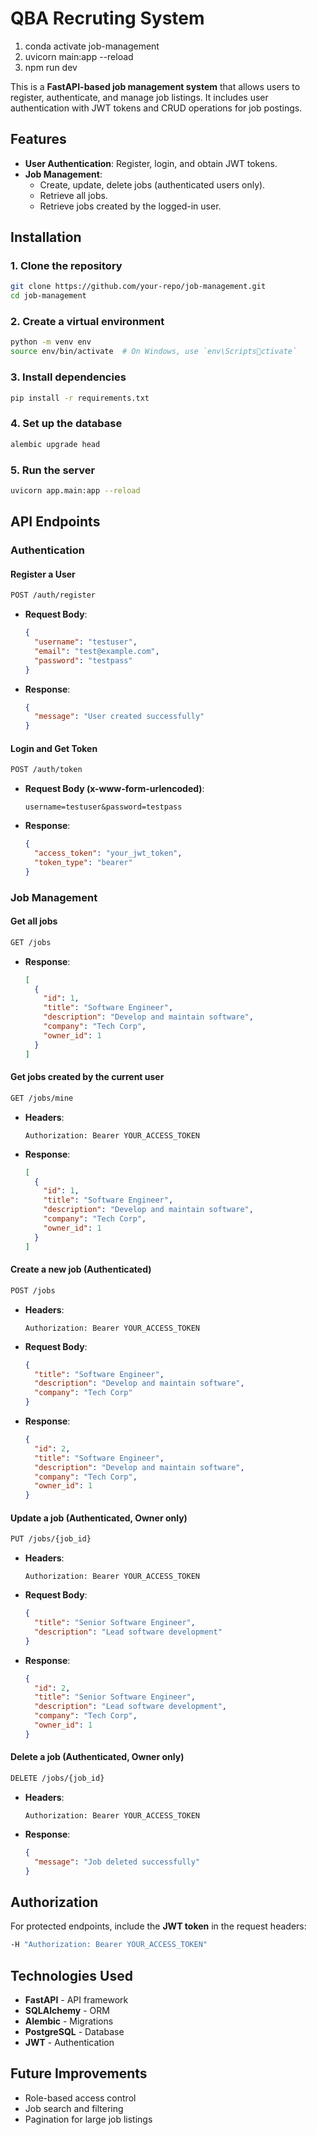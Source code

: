 # QBA Recruting System

1. conda activate job-management
2. uvicorn main:app --reload
3. npm run dev

This is a **FastAPI-based job management system** that allows users to register, authenticate, and manage job listings. It includes user authentication with JWT tokens and CRUD operations for job postings.

## Features

- **User Authentication**: Register, login, and obtain JWT tokens.
- **Job Management**:
  - Create, update, delete jobs (authenticated users only).
  - Retrieve all jobs.
  - Retrieve jobs created by the logged-in user.

## Installation

### 1. Clone the repository

```sh
git clone https://github.com/your-repo/job-management.git
cd job-management
```

### 2. Create a virtual environment

```sh
python -m venv env
source env/bin/activate  # On Windows, use `env\Scriptsctivate`
```

### 3. Install dependencies

```sh
pip install -r requirements.txt
```

### 4. Set up the database

```sh
alembic upgrade head
```

### 5. Run the server

```sh
uvicorn app.main:app --reload
```

## API Endpoints

### Authentication

#### Register a User

```sh
POST /auth/register
```

- **Request Body**:
  ```json
  {
    "username": "testuser",
    "email": "test@example.com",
    "password": "testpass"
  }
  ```
- **Response**:
  ```json
  {
    "message": "User created successfully"
  }
  ```

#### Login and Get Token

```sh
POST /auth/token
```

- **Request Body (x-www-form-urlencoded)**:
  ```
  username=testuser&password=testpass
  ```
- **Response**:
  ```json
  {
    "access_token": "your_jwt_token",
    "token_type": "bearer"
  }
  ```

### Job Management

#### Get all jobs

```sh
GET /jobs
```

- **Response**:
  ```json
  [
    {
      "id": 1,
      "title": "Software Engineer",
      "description": "Develop and maintain software",
      "company": "Tech Corp",
      "owner_id": 1
    }
  ]
  ```

#### Get jobs created by the current user

```sh
GET /jobs/mine
```

- **Headers**:
  ```
  Authorization: Bearer YOUR_ACCESS_TOKEN
  ```
- **Response**:
  ```json
  [
    {
      "id": 1,
      "title": "Software Engineer",
      "description": "Develop and maintain software",
      "company": "Tech Corp",
      "owner_id": 1
    }
  ]
  ```

#### Create a new job (Authenticated)

```sh
POST /jobs
```

- **Headers**:
  ```
  Authorization: Bearer YOUR_ACCESS_TOKEN
  ```
- **Request Body**:
  ```json
  {
    "title": "Software Engineer",
    "description": "Develop and maintain software",
    "company": "Tech Corp"
  }
  ```
- **Response**:
  ```json
  {
    "id": 2,
    "title": "Software Engineer",
    "description": "Develop and maintain software",
    "company": "Tech Corp",
    "owner_id": 1
  }
  ```

#### Update a job (Authenticated, Owner only)

```sh
PUT /jobs/{job_id}
```

- **Headers**:
  ```
  Authorization: Bearer YOUR_ACCESS_TOKEN
  ```
- **Request Body**:
  ```json
  {
    "title": "Senior Software Engineer",
    "description": "Lead software development"
  }
  ```
- **Response**:
  ```json
  {
    "id": 2,
    "title": "Senior Software Engineer",
    "description": "Lead software development",
    "company": "Tech Corp",
    "owner_id": 1
  }
  ```

#### Delete a job (Authenticated, Owner only)

```sh
DELETE /jobs/{job_id}
```

- **Headers**:
  ```
  Authorization: Bearer YOUR_ACCESS_TOKEN
  ```
- **Response**:
  ```json
  {
    "message": "Job deleted successfully"
  }
  ```

## Authorization

For protected endpoints, include the **JWT token** in the request headers:

```sh
-H "Authorization: Bearer YOUR_ACCESS_TOKEN"
```

## Technologies Used

- **FastAPI** - API framework
- **SQLAlchemy** - ORM
- **Alembic** - Migrations
- **PostgreSQL** - Database
- **JWT** - Authentication

## Future Improvements

- Role-based access control
- Job search and filtering
- Pagination for large job listings

